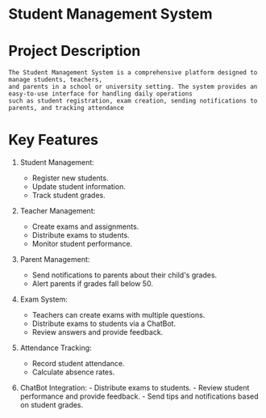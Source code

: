 # Student Management System
  # Project Description
    The Student Management System is a comprehensive platform designed to manage students, teachers, 
    and parents in a school or university setting. The system provides an easy-to-use interface for handling daily operations 
    such as student registration, exam creation, sending notifications to parents, and tracking attendance

  # Key Features
  
  1. Student Management:
      - Register new students.
      - Update student information.
      - Track student grades.

  2. Teacher Management:
     - Create exams and assignments.
     - Distribute exams to students.
     - Monitor student performance.

  3. Parent Management:
     - Send notifications to parents about their child's grades.
     - Alert parents if grades fall below 50.

  4. Exam System:
     - Teachers can create exams with multiple questions.
     - Distribute exams to students via a ChatBot.
     - Review answers and provide feedback.

  5. Attendance Tracking:
     - Record student attendance.
     - Calculate absence rates.

  6. ChatBot Integration:
    - Distribute exams to students.
    - Review student performance and provide feedback.
    - Send tips and notifications based on student grades.

